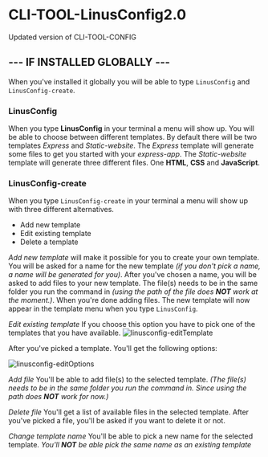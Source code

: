 # CLI-TOOL-LinusConfig2.0
Updated version of CLI-TOOL-CONFIG


## --- IF INSTALLED GLOBALLY --- 
When you've installed it globally you will be able to type ```LinusConfig``` and ```LinusConfig-create```.

### LinusConfig
When you type **LinusConfig** in your terminal a menu will show up. You will be able to choose between different templates. By default there will be two templates *Express* and *Static-website*.
The *Express* template will generate some files to get you started with your *express-app*. 
The *Static-website* template will generate three different files. One **HTML**, **CSS** and **JavaScript**.

### LinusConfig-create
When you type ```LinusConfig-create``` in your terminal a menu will show up with three different alternatives.
  - Add new template
  - Edit existing template
  - Delete a template
 
*Add new template* will make it possible for you to create your own template. You will be asked for a name for the new template *(if you don't pick a name, a name will be generated for you)*.
After you've chosen a name, you will be asked to add files to your new template. The file(s) needs to be in the same folder you run the command in *(using the path of the file does **NOT** work at the moment.)*.
When you're done adding files. The new template will now appear in the template menu when you type ```LinusConfig```.

*Edit existing template*
If you choose this option you have to pick one of the templates that you have available.
![linusconfig-editTemplate](https://user-images.githubusercontent.com/64322505/134517331-69529846-86d6-4779-99b7-29e36ea2fabf.png)


After you've picked a template.
You'll get the following options:

![linusconfig-editOptions](https://user-images.githubusercontent.com/64322505/134517349-9e5d114a-a719-4887-83a9-b5804df89769.png)


*Add file*
You'll be able to add file(s) to the selected template. *(The file(s) needs to be in the same folder you run the command in. Since using the path does **NOT** work for now.)*

*Delete file*
You'll get a list of available files in the selected template.
After you've picked a file, you'll be asked if you want to delete it or not.

*Change template name*
You'll be able to pick a new name for the selected template.
*You'll **NOT** be able pick the same name as an existing template*

